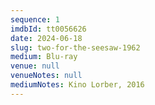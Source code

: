 ```yaml
---
sequence: 1
imdbId: tt0056626
date: 2024-06-18
slug: two-for-the-seesaw-1962
medium: Blu-ray
venue: null
venueNotes: null
mediumNotes: Kino Lorber, 2016
---
```


